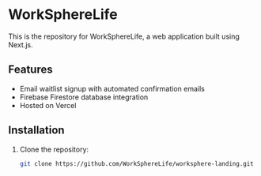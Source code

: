 # WorkSphereLife

This is the repository for WorkSphereLife, a web application built using Next.js.

## Features
- Email waitlist signup with automated confirmation emails
- Firebase Firestore database integration
- Hosted on Vercel

## Installation
1. Clone the repository:
   ```sh
   git clone https://github.com/WorkSphereLife/worksphere-landing.git
